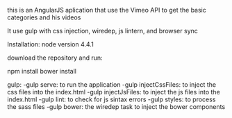 this is an AngularJS aplication that use the Vimeo API to get the basic categories and his videos

It use gulp with css injection, wiredep, js lintern, and browser sync

Installation:
node version 4.4.1

download the repository and run:

npm install
bower install

gulp:
-gulp serve: to run the application
-gulp injectCssFiles: to inject the css files into the index.html
-gulp injectJsFiles: to inject the js files into the index.html
-gulp lint: to check for js sintax errors
-gulp styles: to process the sass files
-gulp bower: the wiredep task to inject the bower components

